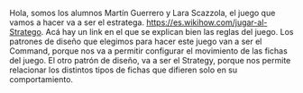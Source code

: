 Hola, somos los alumnos Martín Guerrero y Lara Scazzola, el juego que vamos a hacer va a ser el estratega. https://es.wikihow.com/jugar-al-Stratego. Acá hay un link en el que se explican bien las reglas del juego. Los patrones de diseño que elegimos para hacer este juego van a ser el Command, porque nos va a permitir configurar el movimiento de las fichas del juego. El otro patrón de diseño, va a ser el Strategy, porque nos permite relacionar los distintos tipos de fichas que difieren solo en su comportamiento.
